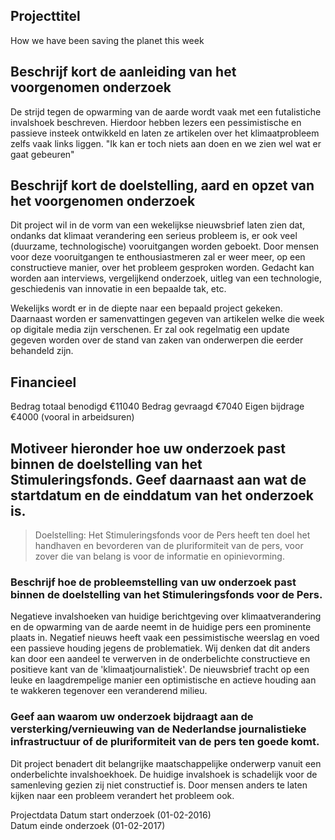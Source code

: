 ## Projecttitel

How we have been saving the planet this week

## Beschrijf kort de aanleiding van het voorgenomen onderzoek

De strijd tegen de opwarming van de aarde wordt vaak met een futalistiche invalshoek beschreven. Hierdoor hebben lezers een pessimistische en passieve insteek ontwikkeld en laten ze artikelen over het klimaatprobleem zelfs vaak links liggen. "Ik kan er toch niets aan doen en we zien wel wat er gaat gebeuren"

## Beschrijf kort de doelstelling, aard en opzet van het voorgenomen onderzoek

Dit project wil in de vorm van een wekelijkse nieuwsbrief laten zien dat, ondanks dat klimaat verandering een serieus probleem is, er ook veel (duurzame, technologische) vooruitgangen worden geboekt. Door mensen voor deze vooruitgangen te enthousiastmeren zal er weer meer, op een constructieve manier, over het probleem gesproken worden. Gedacht kan worden aan interviews, vergelijkend onderzoek, uitleg van een technologie, geschiedenis van innovatie in een bepaalde tak, etc.

Wekelijks wordt er in de diepte naar een bepaald project gekeken. Daarnaast worden er samenvattingen gegeven van artikelen welke die week op digitale media zijn verschenen. Er zal ook regelmatig een update gegeven worden over de stand van zaken van onderwerpen die eerder behandeld zijn.

## Financieel

Bedrag totaal benodigd  €11040
Bedrag gevraagd  €7040
Eigen bijdrage €4000 (vooral in arbeidsuren)

## Motiveer hieronder hoe uw onderzoek past binnen de doelstelling van het Stimuleringsfonds. Geef daarnaast aan wat de startdatum en  de einddatum van het onderzoek is.

> Doelstelling: Het Stimuleringsfonds voor de Pers heeft ten doel het handhaven en bevorderen van de pluriformiteit van de pers, voor zover die van belang is voor de informatie en opinievorming.

### Beschrijf hoe de probleemstelling van uw onderzoek past binnen de doelstelling van het Stimuleringsfonds voor de Pers.

Negatieve invalshoeken van huidige berichtgeving over klimaatverandering en de opwarming van de aarde neemt in de huidige pers een prominente plaats in. Negatief nieuws heeft vaak een pessimistische weerslag en voed een passieve houding jegens de problematiek. Wij denken dat dit anders kan door een aandeel te verwerven in de onderbelichte constructieve en positieve kant van de 'klimaatjournalistiek'. De nieuwsbrief tracht op een leuke en laagdrempelige manier een optimistische en actieve houding aan te wakkeren tegenover een veranderend milieu.

### Geef aan waarom uw onderzoek bijdraagt aan de versterking/vernieuwing van de Nederlandse journalistieke infrastructuur of de pluriformiteit van de pers ten goede komt.	   	

Dit project benadert dit belangrijke maatschappelijke onderwerp vanuit een onderbelichte invalshoekhoek. De huidige invalshoek is schadelijk voor de samenleving gezien zij niet constructief is. Door mensen anders te laten kijken naar een probleem verandert het probleem ook.

Projectdata
Datum start onderzoek (01-02-2016)	   	
Datum einde onderzoek (01-02-2017)	   	
